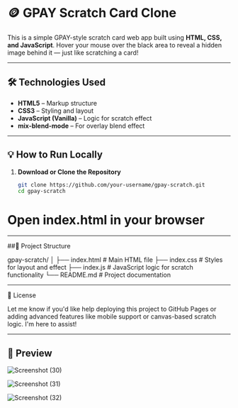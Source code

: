 # 🪙 GPAY Scratch Card Clone

This is a simple GPAY-style scratch card web app built using **HTML, CSS, and JavaScript**. 
Hover your mouse over the black area to reveal a hidden image behind it — just like scratching a card!

---

## 🛠️ Technologies Used

- **HTML5** – Markup structure  
- **CSS3** – Styling and layout  
- **JavaScript (Vanilla)** – Logic for scratch effect  
- **mix-blend-mode** – For overlay blend effect  

---

## 💡 How to Run Locally

1. **Download or Clone the Repository**

   ```bash
   git clone https://github.com/your-username/gpay-scratch.git
   cd gpay-scratch
  # Open index.html in your browser
  
  ---
  
  ##📂 Project Structure

  gpay-scratch/
│
├── index.html       # Main HTML file
├── index.css        # Styles for layout and effect
├── index.js         # JavaScript logic for scratch functionality
└── README.md        # Project documentation


---
📝 License

Let me know if you'd like help deploying this project to GitHub Pages or adding advanced features like mobile support or canvas-based scratch logic. I'm here to assist!

---
## 📸 Preview

![Screenshot (30)](https://github.com/user-attachments/assets/c7469cd9-e37a-4cf8-89f0-145b8b9b0104)

![Screenshot (31)](https://github.com/user-attachments/assets/4861fd21-0e9f-4709-9876-02e6edcd9344)

![Screenshot (32)](https://github.com/user-attachments/assets/710daa6e-fe1a-42fc-ac4a-e0af84f68a4d)

